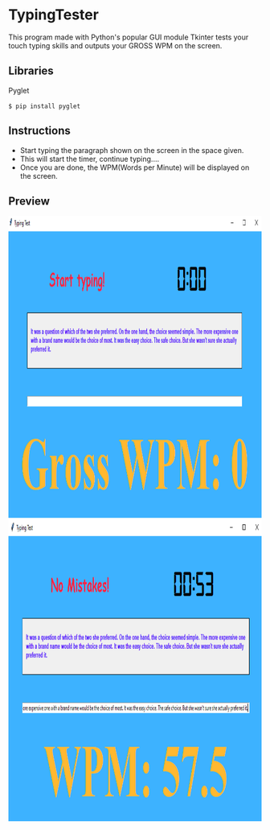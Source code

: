 # TypingTester
This program made with Python's popular GUI module Tkinter tests your touch typing skills and outputs your GROSS WPM on the screen. 
## Libraries
Pyglet
```
$ pip install pyglet
```
## Instructions
- Start typing the paragraph shown on the screen in the space given.
- This will start the timer, continue typing....
- Once you are done, the WPM(Words per Minute) will be displayed on the screen.
## Preview
<img src="preview.png" height="600">
<img src="preview1.png" height="600">
